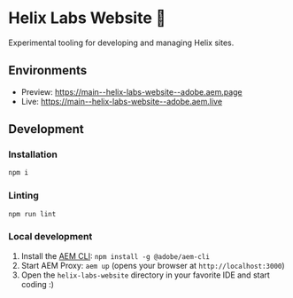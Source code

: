 # Helix Labs Website 🧪

Experimental tooling for developing and managing Helix sites.

## Environments

- Preview: https://main--helix-labs-website--adobe.aem.page
- Live: https://main--helix-labs-website--adobe.aem.live

## Development

### Installation

```sh
npm i
```

### Linting

```sh
npm run lint
```

### Local development

1. Install the [AEM CLI](https://github.com/adobe/helix-cli): `npm install -g @adobe/aem-cli`
1. Start AEM Proxy: `aem up` (opens your browser at `http://localhost:3000`)
1. Open the `helix-labs-website` directory in your favorite IDE and start coding :)
